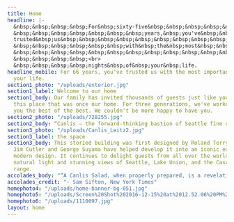 ```yaml
---
title: Home
headline: |-
  &nbsp;&nbsp;&nbsp;&nbsp;For&nbsp;sixty-five&nbsp;&nbsp;&nbsp;&nbsp;&nbsp;&nbsp;<br>
  &nbsp;&nbsp;&nbsp;&nbsp;&nbsp;&nbsp;&nbsp;years,&nbsp;you've&nbsp;&nbsp;&nbsp;&nbsp;&nbsp;<br>
  trusted&nbsp;us&nbsp;&nbsp;&nbsp;&nbsp;&nbsp;&nbsp;&nbsp;&nbsp;&nbsp;&nbsp;&nbsp;<br>
  &nbsp;&nbsp;&nbsp;&nbsp;&nbsp;&nbsp;with&nbsp;the&nbsp;most&nbsp;&nbsp;&nbsp;<br>
  &nbsp;&nbsp;&nbsp;&nbsp;&nbsp;&nbsp;&nbsp;&nbsp;&nbsp;&nbsp;&nbsp;&nbsp;important
  &nbsp;&nbsp;&nbsp;&nbsp;<br>
  &nbsp;&nbsp;&nbsp;&nbsp;nights&nbsp;of&nbsp;your&nbsp;life.
headline_mobile: For 66 years, you've trusted us with the most important nights of
  your life.
section1_photo: "/uploads/exterior.jpg"
section1_label: Welcome to our home
section1_body: Our family has invited thousands of guests just like you to dine in
  this place that was once our home. For three generations, we've worked hard to bring
  you the best of the best. We couldn't be more happy to have you.
section2_photo: "/uploads/728255.jpg"
section2_body: “Canlis — the forward-thinking bastion of Seattle fine dining just scored two James Beard Awards nominations.”
section3_photo: "/uploads/Canlis_Leitz2.jpg"
section3_label: the space
section3_body: This storied building was first designed by Roland Terry in 1950.  Both
  Jim Cutler and George Suyama have helped develop it into an iconic expression of
  modern design. It continues to delight guests from all over the world with it’s
  natural light and stunning views of Seattle, Lake Union, and the Cascade mountain
  range.
accolades_body: "“A Canlis Salad, when properly prepared, is a revelation.”"
accolades_credit: "- Sam Sifton, New York Times"
homephoto4: "/uploads/home-banner-bg-051.jpg"
homephoto5: "/uploads/Screen%20Shot%202016-12-15%20at%2012.52.06%20PM%20(1).png"
homephoto6: "/uploads/1110097.jpg"
layout: home
---
```

